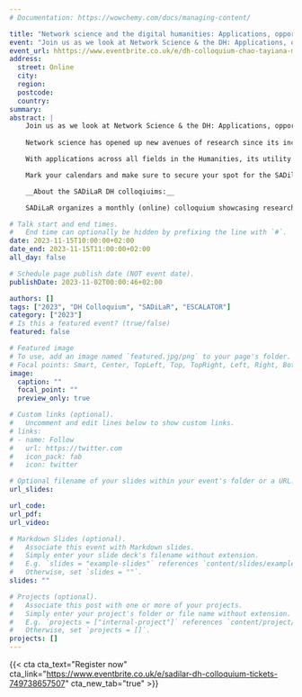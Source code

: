 ```yaml
---
# Documentation: https://wowchemy.com/docs/managing-content/

title: "Network science and the digital humanities: Applications, opportunities, and challenges for interdisciplinary research in a South African context"
event: "Join us as we look at Network Science & the DH: Applications, opportunities & challenges for interdisciplinary research in the SA context."
event_url: hhttps://www.eventbrite.co.uk/e/dh-colloquium-chao-tayiana-maina-tickets-727322851227
address:
  street: Online
  city:
  region:
  postcode:
  country:
summary: 
abstract: |
    Join us as we look at Network Science & the DH: Applications, opportunities & challenges for interdisciplinary research in the SA context.
  
    Network science has opened up new avenues of research since its inception more than two decades ago, and also for the Humanities. As a data-driven and computer-based scientific approach, network science is not only interdisciplinary by nature, but also ties in with various fields in the Digital Humanities.

    With applications across all fields in the Humanities, its utility has been thoroughly demonstrated. In this talk, the speaker will discuss what network science is, its applications across the Humanities, and talk about some challenges and future prospects.

    Mark your calendars and make sure to secure your spot for the SADilaR DH Colloquium. Stay tuned for further updates and details on how to join this exciting online event.

    __About the SADiLaR DH colloqiuims:__

    SADiLaR organizes a monthly (online) colloquium showcasing research related to digital humanities. Each month a speaker will present their work in the area of digital humanities.

# Talk start and end times.
#   End time can optionally be hidden by prefixing the line with `#`.
date: 2023-11-15T10:00:00+02:00
date_end: 2023-11-15T11:00:00+02:00
all_day: false

# Schedule page publish date (NOT event date).
publishDate: 2023-11-02T00:00:46+02:00

authors: []
tags: ["2023", "DH Colloquium", "SADiLaR", "ESCALATOR"]
category: ["2023"]
# Is this a featured event? (true/false)
featured: false

# Featured image
# To use, add an image named `featured.jpg/png` to your page's folder. 
# Focal points: Smart, Center, TopLeft, Top, TopRight, Left, Right, BottomLeft, Bottom, BottomRight.
image:
  caption: ""
  focal_point: ""
  preview_only: true

# Custom links (optional).
#   Uncomment and edit lines below to show custom links.
# links:
# - name: Follow
#   url: https://twitter.com
#   icon_pack: fab
#   icon: twitter

# Optional filename of your slides within your event's folder or a URL.
url_slides:

url_code:
url_pdf:
url_video:

# Markdown Slides (optional).
#   Associate this event with Markdown slides.
#   Simply enter your slide deck's filename without extension.
#   E.g. `slides = "example-slides"` references `content/slides/example-slides.md`.
#   Otherwise, set `slides = ""`.
slides: ""

# Projects (optional).
#   Associate this post with one or more of your projects.
#   Simply enter your project's folder or file name without extension.
#   E.g. `projects = ["internal-project"]` references `content/project/deep-learning/index.md`.
#   Otherwise, set `projects = []`.
projects: []
---
```


{{< cta cta_text="Register now" cta_link="https://www.eventbrite.co.uk/e/sadilar-dh-colloquium-tickets-749738657507" cta_new_tab="true" >}}

